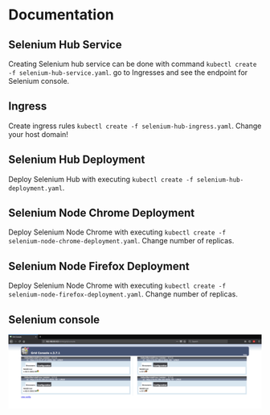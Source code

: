 # Documentation

## Selenium Hub Service

Creating Selenium hub service can be done with command `kubectl create -f selenium-hub-service.yaml`.
go to Ingresses and see the endpoint for Selenium console.

## Ingress

Create ingress rules `kubectl create -f selenium-hub-ingress.yaml`. Change your host domain!

## Selenium Hub Deployment

Deploy Selenium Hub with executing `kubectl create -f selenium-hub-deployment.yaml`.

## Selenium Node Chrome Deployment

Deploy Selenium Node Chrome with executing `kubectl create -f selenium-node-chrome-deployment.yaml`.
Change number of replicas.

## Selenium Node Firefox Deployment

Deploy Selenium Node Chrome with executing `kubectl create -f selenium-node-firefox-deployment.yaml`.
Change number of replicas.

## Selenium console
![Alt text](images/selenium-hub-nodes.png?raw=true "Selenium console")
